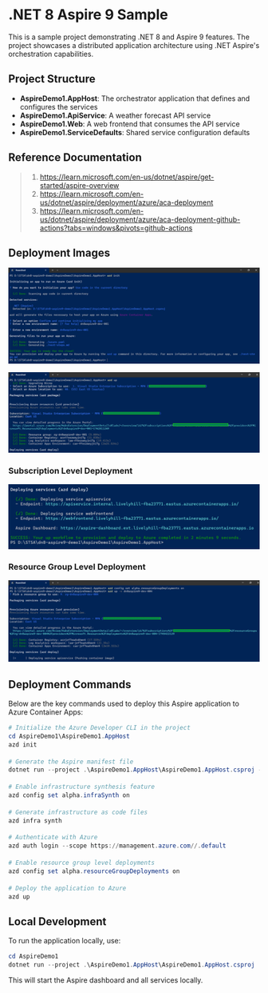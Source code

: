 # .NET 8 Aspire 9 Sample

This is a sample project demonstrating .NET 8 and Aspire 9 features. The project showcases a distributed application architecture using .NET Aspire's orchestration capabilities.

## Project Structure

- **AspireDemo1.AppHost**: The orchestrator application that defines and configures the services
- **AspireDemo1.ApiService**: A weather forecast API service
- **AspireDemo1.Web**: A web frontend that consumes the API service
- **AspireDemo1.ServiceDefaults**: Shared service configuration defaults

## Reference Documentation

> 1. <https://learn.microsoft.com/en-us/dotnet/aspire/get-started/aspire-overview>
> 2. <https://learn.microsoft.com/en-us/dotnet/aspire/deployment/azure/aca-deployment>
> 3. <https://learn.microsoft.com/en-us/dotnet/aspire/deployment/azure/aca-deployment-github-actions?tabs=windows&pivots=github-actions>

## Deployment Images

![AZD Init](./docs/images/Azd_Init.PNG)

![AZD Up](./docs/images/Azd_Up.PNG)

### Subscription Level Deployment

![AZD Deploy](./docs/images/Azd_Deploy.PNG)

### Resource Group Level Deployment

![AZD Deploy](./docs/images/AZD_RG_Deploy.PNG)

## Deployment Commands

Below are the key commands used to deploy this Aspire application to Azure Container Apps:

```powershell
# Initialize the Azure Developer CLI in the project
cd AspireDemo1\AspireDemo1.AppHost
azd init

# Generate the Aspire manifest file
dotnet run --project .\AspireDemo1.AppHost\AspireDemo1.AppHost.csproj --publisher manifest --output-path ../aspire-manifest.json

# Enable infrastructure synthesis feature
azd config set alpha.infraSynth on

# Generate infrastructure as code files
azd infra synth

# Authenticate with Azure
azd auth login --scope https://management.azure.com//.default

# Enable resource group level deployments
azd config set alpha.resourceGroupDeployments on

# Deploy the application to Azure
azd up
```

## Local Development

To run the application locally, use:

```powershell
cd AspireDemo1
dotnet run --project .\AspireDemo1.AppHost\AspireDemo1.AppHost.csproj
```

This will start the Aspire dashboard and all services locally.
